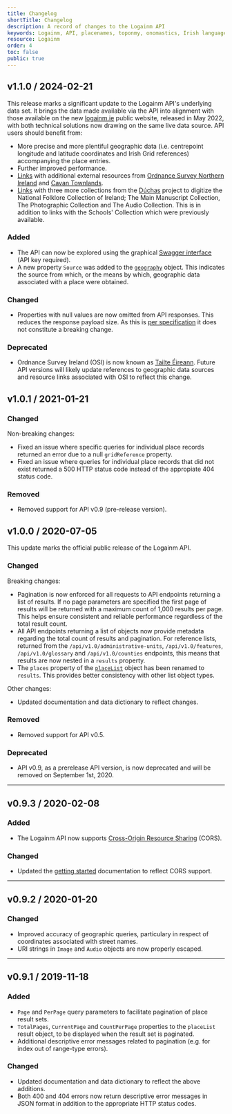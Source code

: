 ```yaml
---
title: Changelog
shortTitle: Changelog
description: A record of changes to the Logainm API
keywords: Logainm, API, placenames, toponmy, onomastics, Irish language, Fiontar & Scoil na Gaeilge, DCU
resource: Logainm
order: 4
toc: false
public: true
---
```


## **v1.1.0** / 2024-02-21

This release marks a significant update to the Logainm API's underlying data set. It brings the data made available via the API into alignment with those available on the new [logainm.ie](https://www.logainm.ie) public website, released in May 2022, with both technical solutions now drawing on the same live data source. API users should benefit from:

- More precise and more plentiful geographic data (i.e. centrepoint longitude and latitude coordinates and Irish Grid references) accompanying the place entries.
- Further improved performance.
- [Links](/en/data/logainm/v1.1/data#link) with additional external resources from [Ordnance Survey Northern Ireland](https://www.nidirect.gov.uk/campaigns/ordnance-survey-of-northern-ireland) and [Cavan Townlands](https://cavantownlands.com/).
- [Links](/en/data/logainm/v1.1/data#folklorelink) with three more collections from the [Dúchas](https://www.duchas.ie) project to digitize the National Folklore Collection of Ireland; The Main Manuscript Collection, The Photographic Collection and The Audio Collection. This is in addition to links with the Schools' Collection which were previously available.

### Added

- The API can now be explored using the graphical [Swagger interface](https://www.logainm.ie/api/swagger/index.html) (API key required).
- A new property `Source` was added to the [`geography`](/en/data/logainm/v1.1/data#geography) object. This indicates the source from which, or the means by which, geographic data associated with a place were obtained.

### Changed

- Properties with null values are now omitted from API responses. This reduces the response payload size. As this is [per specification](/en/data/logainm/v1.1/data) it does not constitute a breaking change.

### Deprecated

- Ordnance Survey Ireland (OSI) is now known as [Tailte Éireann](https://tailte.ie/). Future API versions will likely update references to geographic data sources and resource links associated with OSI to reflect this change.

## **v1.0.1** / 2021-01-21

### Changed

Non-breaking changes:

- Fixed an issue where specific queries for individual place records returned an error due to a null `gridReference` property.
- Fixed an issue where queries for individual place records that did not exist returned a 500 HTTP status code instead of the appropiate 404 status code.

### Removed

- Removed support for API v0.9 (pre-release version).

## **v1.0.0** / 2020-07-05

This update marks the official public release of the Logainm API.

### Changed

Breaking changes:

- Pagination is now enforced for all requests to API endpoints returning a list of results. If no page parameters are specified the first page of results will be returned with a maximum count of 1,000 results per page. This helps ensure consistent and reliable performance regardless of the total result count.
- All API endpoints returning a list of objects now provide metadata regarding the total count of results and pagination. For reference lists, returned from the `/api/v1.0/administrative-units`, `/api/v1.0/features`, `/api/v1.0/glossary` and `/api/v1.0/counties` endpoints, this means that results are now nested in a `results` property.
- The `places` property of the [`placeList`](/en/data/logainm/v1.0/data) object has been renamed to `results`. This provides better consistency with other list object types.

Other changes:

- Updated documentation and data dictionary to reflect changes.

### Removed

- Removed support for API v0.5.

### Deprecated

- API v0.9, as a prerelease API version, is now deprecated and will be removed on September 1st, 2020.

---

## **v0.9.3** / 2020-02-08

### Added

- The Logainm API now supports [Cross-Origin Resource Sharing](https://developer.mozilla.org/en-US/docs/Web/HTTP/CORS) (CORS).

### Changed

- Updated the [getting started](/en/data/getting-started) documentation to reflect CORS support.

---

## **v0.9.2** / 2020-01-20

### Changed

- Improved accuracy of geographic queries, particulary in respect of coordinates associated with street names.
- URI strings in `Image` and `Audio` objects are now properly escaped.

---

## **v0.9.1** / 2019-11-18

### Added

- `Page` and `PerPage` query parameters to facilitate pagination of place result sets.
- `TotalPages`, `CurrentPage` and `CountPerPage` properties to the `placeList` result object, to be displayed when the result set is paginated.
- Additional descriptive error messages related to pagination (e.g. for index out of range-type errors).

### Changed

- Updated documentation and data dictionary to reflect the above additions.
- Both 400 and 404 errors now return descriptive error messages in JSON format in addition to the appropriate HTTP status codes.